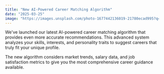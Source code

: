 ```yaml
---
title: "New AI-Powered Career Matching Algorithm"
date: "2025-03-25"
image: "https://images.unsplash.com/photo-1677442136019-21780ecad995?q=80&w=2070&auto=format&fit=crop&ixlib=rb-4.1.0&ixid=M3wxMjA3fDB8MHxwaG90by1wYWdlfHx8fGVufDB8fHx8fA%3D%3D"
---
```


We've launched our latest AI-powered career matching algorithm that provides even more accurate recommendations. This advanced system analyzes your skills, interests, and personality traits to suggest careers that truly fit your unique profile.

The new algorithm considers market trends, salary data, and job satisfaction metrics to give you the most comprehensive career guidance available.

